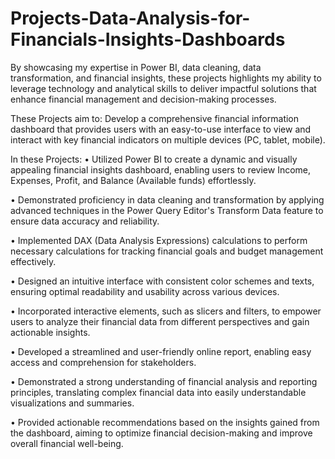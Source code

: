# Projects-Data-Analysis-for-Financials-Insights-Dashboards
By showcasing my expertise in Power BI, data cleaning, data transformation, and financial insights, these projects highlights my ability to leverage technology and analytical skills to deliver impactful solutions that enhance financial management and decision-making processes.

These Projects aim to:
Develop a comprehensive financial information dashboard that provides users with an easy-to-use interface to view and interact with key financial indicators on multiple devices (PC, tablet, mobile).

In these Projects:
• Utilized Power BI to create a dynamic and visually appealing financial insights dashboard, enabling users to review Income, Expenses, Profit, and Balance (Available funds) effortlessly.

• Demonstrated proficiency in data cleaning and transformation by applying advanced techniques in the Power Query Editor's Transform Data feature to ensure data accuracy and reliability.

• Implemented DAX (Data Analysis Expressions) calculations to perform necessary calculations for tracking financial goals and budget management effectively.

• Designed an intuitive interface with consistent color schemes and texts, ensuring optimal readability and usability across various devices.

• Incorporated interactive elements, such as slicers and filters, to empower users to analyze their financial data from different perspectives and gain actionable insights.

• Developed a streamlined and user-friendly online report, enabling easy access and comprehension for stakeholders.

• Demonstrated a strong understanding of financial analysis and reporting principles, translating complex financial data into easily understandable visualizations and summaries.

• Provided actionable recommendations based on the insights gained from the dashboard, aiming to optimize financial decision-making and improve overall financial well-being.
